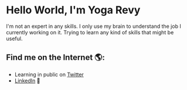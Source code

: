 # Hello World, I'm Yoga Revy 

I'm not an expert in any skills. I only use my brain to understand the job I currently working on it. Trying to learn any kind of skills that might be useful.


## Find me on the Internet 🌎:
- Learning in public on <a href="https://twitter.com/yogarevy">Twitter</a> 
- <a href="https://www.linkedin.com/in/yoga-setiadi/">LinkedIn</a> 💼